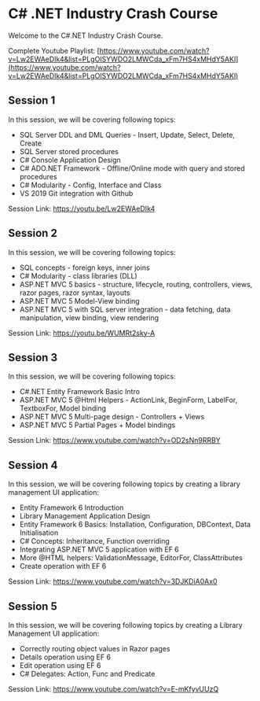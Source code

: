 # C# .NET Industry Crash Course

Welcome to the C#.NET Industry Crash Course.

Complete Youtube Playlist: [https://www.youtube.com/watch?v=Lw2EWAeDIk4&list=PLgOISYWDO2LMWCda_xFm7HS4xMHdY5AKl](https://www.youtube.com/watch?v=Lw2EWAeDIk4&list=PLgOISYWDO2LMWCda_xFm7HS4xMHdY5AKl)

## Session 1

In this session, we will be covering following topics:
- SQL Server DDL and DML Queries - Insert, Update, Select, Delete, Create
- SQL Server stored procedures
- C# Console Application Design
- C# ADO.NET Framework - Offline/Online mode with query and stored procedures
- C# Modularity - Config, Interface and Class
- VS 2019 Git integration with Github

Session Link:
https://youtu.be/Lw2EWAeDIk4

## Session 2

In this session, we will be covering following topics:
- SQL concepts - foreign keys, inner joins
- C# Modularity - class libraries (DLL)
- ASP.NET MVC 5 basics - structure, lifecycle, routing, controllers, views, razor pages, razor syntax, layouts
- ASP.NET MVC 5 Model-View binding
- ASP.NET MVC 5 with SQL server integration - data fetching, data manipulation, view binding, view rendering

Session Link:
https://youtu.be/WUMRt2sky-A

## Session 3

In this session, we will be covering following topics:
- C#.NET Entity Framework Basic Intro
- ASP.NET MVC 5 @Html Helpers - ActionLink, BeginForm, LabelFor, TextboxFor, Model binding
- ASP.NET MVC 5 Multi-page design - Controllers + Views
- ASP.NET MVC 5 Partial Pages + Model bindings

Session Link:
https://www.youtube.com/watch?v=OD2sNn9RRBY

## Session 4

In this session, we will be covering following topics by creating a library management UI application:
- Entity Framework 6 Introduction
- Library Management Application Design
- Entity Framework 6 Basics: Installation, Configuration, DBContext, Data Initialisation
- C# Concepts: Inheritance, Function overriding
- Integrating ASP.NET MVC 5 application with EF 6
- More @HTML helpers: ValidationMessage, EditorFor, ClassAttributes
- Create operation with EF 6 

Session Link:
https://www.youtube.com/watch?v=3DJKDiA0Ax0

## Session 5

In this session, we will be covering following topics by creating a Library Management UI application:
- Correctly routing object values in Razor pages
- Details operation using EF 6
- Edit operation using EF 6
- C# Delegates: Action, Func and Predicate

Session Link:
https://www.youtube.com/watch?v=E-mKfyvUUzQ


